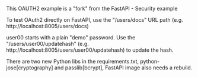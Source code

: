 This OAUTH2 example is a "fork" from the FastAPI - Security example

To test OAuth2 directly on FastAPI, use the "/users/docs" URL path (e.g. http://localhost:8005/users/docs)

user00 starts with a plain "demo" password. Use the "/users/user00/updatehash" (e.g. http://localhost:8005/users/user00/updatehash) to update the hash.

There are two new Python libs in the requirements.txt, python-jose[cryptography] and passlib[bcrypt], FastAPI image also needs a rebuild.